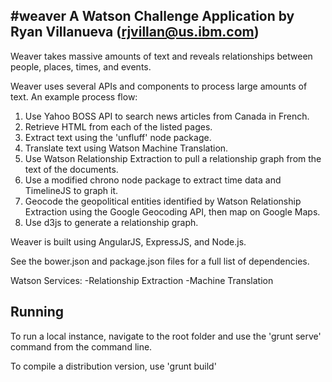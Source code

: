 #weaver
A Watson Challenge Application
by Ryan Villanueva (rjvillan@us.ibm.com)
--------------------------

Weaver takes massive amounts of text and reveals relationships between people, places, times, and events.

Weaver uses several APIs and components to process large amounts of text. An example process flow:

1. Use Yahoo BOSS API to search news articles from Canada in French.
2. Retrieve HTML from each of the listed pages.
3. Extract text using the 'unfluff' node package.
4. Translate text using Watson Machine Translation.
5. Use Watson Relationship Extraction to pull a relationship graph from the text of the documents.
6. Use a modified chrono node package to extract time data and TimelineJS to graph it.
7. Geocode the geopolitical entities identified by Watson Relationship Extraction using the Google Geocoding API, then map on Google Maps.
8. Use d3js to generate a relationship graph.

Weaver is built using AngularJS, ExpressJS, and Node.js.

See the bower.json and package.json files for a full list of dependencies.

Watson Services:
-Relationship Extraction
-Machine Translation

Running
--------------------------

To run a local instance, navigate to the root folder and use the 'grunt serve' command from the command line.

To compile a distribution version, use 'grunt build'
